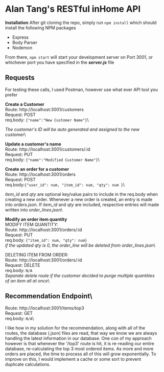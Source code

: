 # Alan Tang's RESTful inHome API

**Installation**
After git cloning the repo, simply run `npm install` which should install the following NPM packages

- Express
- Body Parser
- Nodemon

From there, `npm start` will start your development server on Port 3001, or whichever port you have specified in the **_server.js_** file

## Requests

For testing these calls, I used Postman, however use what ever API tool you prefer

**Create a Customer**\
Route: http://localhost:3001/customers\
Request: POST\
req.body: `{"name":"New Customer Name"}`\

_The customer's ID will be auto generated and assigned to the new customer_\

**Update a customer's name**\
Route: http://localhost:3001/customers/:id\
Request: PUT\
req.body: `{"name":"Modified Customer Name"}`\

**Create an order for a customer**\
Route: http://localhost:3001/orders\
Request: POST\
req.body:`{"user_id": num, "item_id": num, "qty": num }`\

_item_id_ and _qty_ are optional key/value pairs to include in the req.body when creating a new order. Whenever a new order is created, an entry is made into _orders.json_. If _item_id_ and _qty_ are included, respective entries will made written into _order_lines.json_\

**Modify an order item quantity**\
MODIFY ITEM QUANTITY:\
Route: http://localhost:3001/orders/:id\
Request: PUT\
req.body: `{"item_id": num, "qty": num}`\
_if the updated qty is 0, the order_line will be deleted from order_lines.json_\

DELETING ITEM FROM ORDER:\
Route: http://localhost:3001/orders/:id\
Request: DELETE\
req.body: `N/A`\
_Separate delete route if the customer decided to purge multiple quantities of an item all at once_\

## Recommendation Endpoint\

Route: http://localhost:3001/items/top3\
Request: GET\
req.body: `N/A`\

I like how in my solution for the recommendation, along with all of the routes, the database (.json) files are read, that way we know we are always handling the latest information in our database. One con of my approach however is that whenever the '/top3' route is hit, it is re-reading our entire database, re-calculating the top 3 most ordered items. As more and more orders are placed, the time to process all of this will grow exponentially. To improve on this, I would implement a cache or some sort to prevent duplicate calculations.
